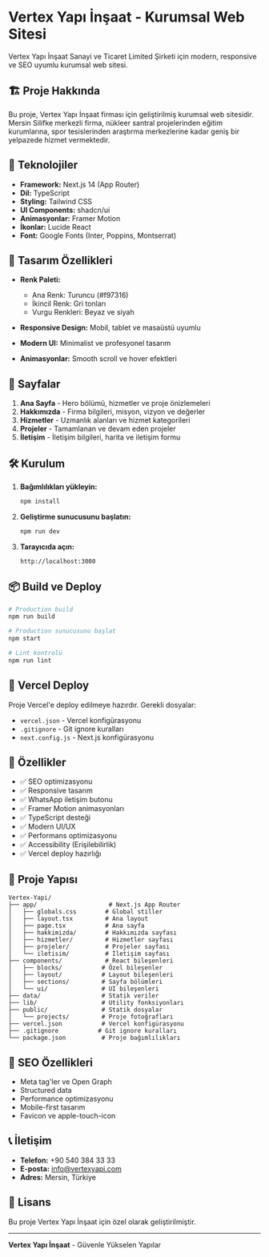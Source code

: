 # Vertex Yapı İnşaat - Kurumsal Web Sitesi

Vertex Yapı İnşaat Sanayi ve Ticaret Limited Şirketi için modern, responsive ve SEO uyumlu kurumsal web sitesi.

## 🏗️ Proje Hakkında

Bu proje, Vertex Yapı İnşaat firması için geliştirilmiş kurumsal web sitesidir. Mersin Silifke merkezli firma, nükleer santral projelerinden eğitim kurumlarına, spor tesislerinden araştırma merkezlerine kadar geniş bir yelpazede hizmet vermektedir.

## 🚀 Teknolojiler

- **Framework:** Next.js 14 (App Router)
- **Dil:** TypeScript
- **Styling:** Tailwind CSS
- **UI Components:** shadcn/ui
- **Animasyonlar:** Framer Motion
- **İkonlar:** Lucide React
- **Font:** Google Fonts (Inter, Poppins, Montserrat)

## 🎨 Tasarım Özellikleri

- **Renk Paleti:**
  - Ana Renk: Turuncu (#f97316)
  - İkincil Renk: Gri tonları
  - Vurgu Renkleri: Beyaz ve siyah

- **Responsive Design:** Mobil, tablet ve masaüstü uyumlu
- **Modern UI:** Minimalist ve profesyonel tasarım
- **Animasyonlar:** Smooth scroll ve hover efektleri

## 📱 Sayfalar

1. **Ana Sayfa** - Hero bölümü, hizmetler ve proje önizlemeleri
2. **Hakkımızda** - Firma bilgileri, misyon, vizyon ve değerler
3. **Hizmetler** - Uzmanlık alanları ve hizmet kategorileri
4. **Projeler** - Tamamlanan ve devam eden projeler
5. **İletişim** - İletişim bilgileri, harita ve iletişim formu

## 🛠️ Kurulum

1. **Bağımlılıkları yükleyin:**
   ```bash
   npm install
   ```

2. **Geliştirme sunucusunu başlatın:**
   ```bash
   npm run dev
   ```

3. **Tarayıcıda açın:**
   ```
   http://localhost:3000
   ```

## 📦 Build ve Deploy

```bash
# Production build
npm run build

# Production sunucusunu başlat
npm start

# Lint kontrolü
npm run lint
```

## 🚀 Vercel Deploy

Proje Vercel'e deploy edilmeye hazırdır. Gerekli dosyalar:

- `vercel.json` - Vercel konfigürasyonu
- `.gitignore` - Git ignore kuralları
- `next.config.js` - Next.js konfigürasyonu

## 🔧 Özellikler

- ✅ SEO optimizasyonu
- ✅ Responsive tasarım
- ✅ WhatsApp iletişim butonu
- ✅ Framer Motion animasyonları
- ✅ TypeScript desteği
- ✅ Modern UI/UX
- ✅ Performans optimizasyonu
- ✅ Accessibility (Erişilebilirlik)
- ✅ Vercel deploy hazırlığı

## 📁 Proje Yapısı

```
Vertex-Yapi/
├── app/                    # Next.js App Router
│   ├── globals.css        # Global stiller
│   ├── layout.tsx         # Ana layout
│   ├── page.tsx           # Ana sayfa
│   ├── hakkimizda/        # Hakkımızda sayfası
│   ├── hizmetler/         # Hizmetler sayfası
│   ├── projeler/          # Projeler sayfası
│   └── iletisim/          # İletişim sayfası
├── components/            # React bileşenleri
│   ├── blocks/           # Özel bileşenler
│   ├── layout/           # Layout bileşenleri
│   ├── sections/         # Sayfa bölümleri
│   └── ui/               # UI bileşenleri
├── data/                 # Statik veriler
├── lib/                  # Utility fonksiyonları
├── public/               # Statik dosyalar
│   └── projects/         # Proje fotoğrafları
├── vercel.json           # Vercel konfigürasyonu
├── .gitignore           # Git ignore kuralları
└── package.json          # Proje bağımlılıkları
```

## 🎯 SEO Özellikleri

- Meta tag'ler ve Open Graph
- Structured data
- Performance optimizasyonu
- Mobile-first tasarım
- Favicon ve apple-touch-icon

## 📞 İletişim

- **Telefon:** +90 540 384 33 33
- **E-posta:** info@vertexyapi.com
- **Adres:** Mersin, Türkiye

## 📄 Lisans

Bu proje Vertex Yapı İnşaat için özel olarak geliştirilmiştir.

---

**Vertex Yapı İnşaat** - Güvenle Yükselen Yapılar
